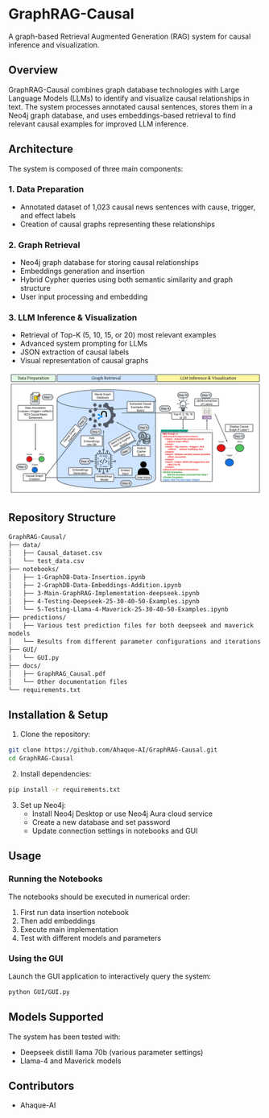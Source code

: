 # GraphRAG-Causal

A graph-based Retrieval Augmented Generation (RAG) system for causal inference and visualization.

## Overview

GraphRAG-Causal combines graph database technologies with Large Language Models (LLMs) to identify and visualize causal relationships in text. The system processes annotated causal sentences, stores them in a Neo4j graph database, and uses embeddings-based retrieval to find relevant causal examples for improved LLM inference.

## Architecture

The system is composed of three main components:

### 1. Data Preparation
- Annotated dataset of 1,023 causal news sentences with cause, trigger, and effect labels
- Creation of causal graphs representing these relationships

### 2. Graph Retrieval
- Neo4j graph database for storing causal relationships
- Embeddings generation and insertion
- Hybrid Cypher queries using both semantic similarity and graph structure
- User input processing and embedding

### 3. LLM Inference & Visualization
- Retrieval of Top-K (5, 10, 15, or 20) most relevant examples
- Advanced system prompting for LLMs
- JSON extraction of causal labels
- Visual representation of causal graphs

![GraphRAG-Causal Architecture](docs/GraphRAG-Architecture.png)

## Repository Structure

```
GraphRAG-Causal/
├── data/
│   ├── Causal_dataset.csv
│   └── test_data.csv
├── notebooks/
│   ├── 1-GraphDB-Data-Insertion.ipynb
│   ├── 2-GraphDB-Data-Embeddings-Addition.ipynb
│   ├── 3-Main-GraphRAG-Implementation-deepseek.ipynb
│   ├── 4-Testing-Deepseek-25-30-40-50-Examples.ipynb
│   └── 5-Testing-Llama-4-Maverick-25-30-40-50-Examples.ipynb
├── predictions/
│   ├── Various test prediction files for both deepseek and maverick models
│   └── Results from different parameter configurations and iterations
├── GUI/
│   └── GUI.py
├── docs/
│   ├── GraphRAG_Causal.pdf
│   └── Other documentation files
└── requirements.txt
```

## Installation & Setup

1. Clone the repository:
```bash
git clone https://github.com/Ahaque-AI/GraphRAG-Causal.git
cd GraphRAG-Causal
```

2. Install dependencies:
```bash
pip install -r requirements.txt
```

3. Set up Neo4j:
   - Install Neo4j Desktop or use Neo4j Aura cloud service
   - Create a new database and set password
   - Update connection settings in notebooks and GUI

## Usage

### Running the Notebooks
The notebooks should be executed in numerical order:
1. First run data insertion notebook
2. Then add embeddings
3. Execute main implementation
4. Test with different models and parameters

### Using the GUI
Launch the GUI application to interactively query the system:
```bash
python GUI/GUI.py
```

## Models Supported

The system has been tested with:
- Deepseek distill llama 70b (various parameter settings)
- Llama-4 and Maverick models

## Contributors

- Ahaque-AI

